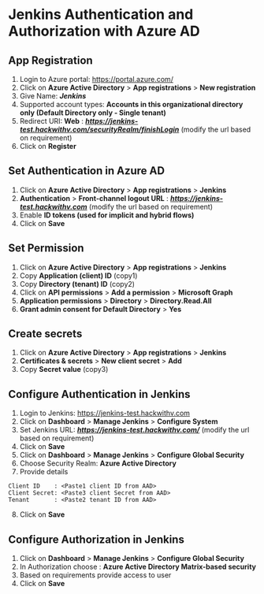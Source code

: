 # Jenkins Authentication and Authorization with Azure AD
## App Registration
1. Login to Azure portal: https://portal.azure.com/
2. Click on **Azure Active Directory** > **App registrations** > **New registration**
3. Give Name: **_Jenkins_**
4. Supported account types: **Accounts in this organizational directory only (Default Directory only - Single tenant)**
5. Redirect URI: **Web** : **_https://jenkins-test.hackwithv.com/securityRealm/finishLogin_** (modify the url based on requirement)
6. Click on **Register**

## Set Authentication in Azure AD
1. Click on **Azure Active Directory** > **App registrations** > **Jenkins**
2. **Authentication** > **Front-channel logout URL** : **_https://jenkins-test.hackwithv.com_** (modify the url based on requirement)
3. Enable **ID tokens (used for implicit and hybrid flows)**
4. Click on **Save**

## Set Permission
1. Click on **Azure Active Directory** > **App registrations** > **Jenkins**
2. Copy **Application (client) ID** (copy1)
3. Copy **Directory (tenant) ID** (copy2)
4. Click on **API permissions** > **Add a permission** > **Microsoft Graph**
5.  **Application permissions** > **Directory** > **Directory.Read.All**
6.  **Grant admin consent for Default Directory** > **Yes**

## Create secrets
1. Click on **Azure Active Directory** > **App registrations** > **Jenkins** 
2.  **Certificates & secrets** > **New client secret** > **Add**
3. Copy **Secret value** (copy3)


## Configure Authentication in Jenkins
1. Login to Jenkins: https://jenkins-test.hackwithv.com
2. Click on **Dashboard** > **Manage Jenkins** > **Configure System**
3. Set Jenkins URL: **_https://jenkins-test.hackwithv.com/_** (modify the url based on requirement)
4. Click on **Save**
5. Click on **Dashboard** > **Manage Jenkins** > **Configure Global Security**
6. Choose Security Realm: **Azure Active Directory**
7. Provide details
```
Client ID    : <Paste1 client ID from AAD>
Client Secret: <Paste3 client Secret from AAD>
Tenant       : <Paste2 tenant ID from AAD>
```
8. Click on **Save**

## Configure Authorization in Jenkins
1. Click on **Dashboard** > **Manage Jenkins** > **Configure Global Security**
2. In Authorization choose : **Azure Active Directory Matrix-based security**
3. Based on requirements provide access to user
4. Click on **Save**